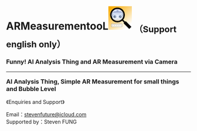# ARMeasurementooL<img src="ARML64.png"> <sub>（Support english only）</sub>
<h3>
  Funny! AI Analysis Thing and AR Measurement via Camera
  <hr>
  AI Analysis Thing, Simple AR Measurement for small things and Bubble Level
</h3>
<p>《Enquiries and Support》</p>
Email：<a href="mailto:stevenfuture@icloud.com">stevenfuture@icloud.com</a>
<br>
Supported by：Steven FUNG

